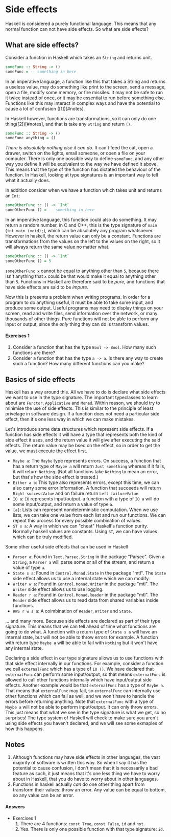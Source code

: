 # Side effects

Haskell is considered a purely functional language. This means that any normal function can not have side effects. So what are side effects?

## What are side effects?

Consider a function in Haskell which takes an `String` and returns unit.

```haskell
someFunc :: String -> ()
someFunc = -- something in here
```

In an imperative language, a function like this that takes a String and returns a useless value, may do something like print to the screen, send a message, open a file, modify some memory, or fire missiles. It may not be safe to run it twice instead of once, or it may be essential to run before something else. Functions like this may interact in complex ways and have the potential to cause a lot of confusion ([1])[#notes].

In Haskell however, functions are transformations, so it can only do one thing([2])[#notes], and that is take any `String` and return `()`.

```haskell
someFunc :: String -> ()
someFunc anything = ()
```

*There is absolutely nothing else it can do*. It can't feed the cat, open a drawer, switch on the lights, email someone, or open a file on your computer. There is only one possible way to define `someFunc`, and any other way you define it will be equivalent to the way we have defined it above. This means that the type of the function has dictated the behaviour of the function. In Haskell, looking at type signatures is an important way to tell what it actually does.

In addition consider when we have a function which takes unit and returns an `Int`:

```haskell
someOtherFunc :: () -> `Int`
someOtherFunc () = -- something in here
```

In an imperative language, this function could also do something. It may return a random number, in C and C++, this is the type signature of `main` (`int main (void);`), which can be absolutely any program whatsoever. However in haskell, the return value can only be a constant. Functions are transformations from the values on the left to the values on the right, so it will always return the same value no matter what.

```haskell
someOtherFunc :: () -> `Int`
someOtherFunc () = 5
```

`someOtherFunc x` cannot be equal to anything other than `5`, because there isn't anything that `x` could be that would make it equal to anything other than `5`. Functions in Haskell are therefore said to be *pure*, and functions that have side effects are said to be *impure*.

Now this is presents a problem when writing programs. In order for a program to do anything useful, it must be able to take some input, and produce some output. Useful programs may need to display things on your screen, read and write files, send information over the network, or many thousands of other things. Pure functions will not be able to perform any input or output, since the *only* thing they can do is transform values.

#### Exercises 1

1. Consider a function that has the type `Bool -> Bool`. How many such functions are there?
2. Consider a function that has the type `a -> a`. Is there any way to create such a function? How many different functions can you make?

## Basics of side effects

Haskell has a way around this. All we have to do is declare what side effects we want to use in the type signature. The important typeclasses to learn about are `Functor`, `Applicative` and `Monad`. Within reason, we should try to minimise the use of side effects. This is similar to the principle of least privelage in software design. If a function does not need a particular side effect, then it's one less way in which we can make mistakes.

Let's introduce some data structures which represent side effects. If a function has side effects it will have a type that represents both the kind of side effect it uses, and the return value it will give after executing the said effects. The return value may be bsed on the effect, so in order to get the value, we must execute the effect first.

* `Maybe a`: The `Maybe` type represents errors. On success, a function that has a return type of `Maybe a` will return `Just something` whereas if it fails, it will return `Nothing`. (Not all functions take `Nothing` to mean an error, but that's how the side effect is treated.)
* `Either a b`: This type also represents errors, except this time, we can also carry some error information. A function that succeeds will return `Right successValue` and on failure return `Left failureValue`
* `IO a`: `IO` represents input/output. a function with a type of `IO a` will do some input/output, and return a value of type `a`.
* `[a]`: Lists can represent nondeterministic computation. When we use lists, we can take one value from each list and run our functions. We can repeat this process for every possible combination of values.
* `ST s a`: A way in which we can "cheat" Haskell's function purity. Normally haskell values are constants. Using `ST`, we can have values which can be truly modified.

Some other useful side effects that can be used in Haskell

* `Parser a`: Found in `Text.Parsec.String` in the package "Parsec". Given a `String`, a `Parser a` will parse some or all of the stream, and return a value of type `a`.
* `State s a`: Found in `Control.Monad.State` in the package "mtl". The `State` side effect allows us to use a internal state which we can modify.
* `Writer w a`: Found in `Control.Monad.Writer` in the package "mtl". The `Writer` side effect allows us to use logging.
* `Reader r a`: Found in `Control.Monad.Reader` in the package "mtl". The `Reader` side effect allows us to read data from shared variables inside functions.
* `RWS r w s a`: A coimbination of `Reader`, `Writer` and `State`.

... and many more. Because side effects are declared as part of their type signature. This means that we can tell ahead of time what functions are going to do what. A function with a return type of `State s a` will have an internal state, but will not be able to throw errors for example. A function with return type `Maybe a` will be able to fail with `Nothing` but it won't have any internal state.

Declaring a side effect in our type signature allows us to use functions with that side effect internally in our functions. For example, consider a function we call `externalFunc` which has a type of `IO ()`. We have declared that `externalFunc` can perform some input/output, so that means `externalFunc` is allowed to call other functions internally which have input/output side effects. Another example would be that `externalFunc` has a type of `Maybe a`. That means that `externalFunc` may fail, so `externalFunc` can internally use other functions which can fail as well, and we won't have to handle the errors before returning anything. Note that `externalFunc` with a type of `Maybe a` will not be able to perform input/output. It can only throw errors. This just means that what we see in the type signature is what we get, so no surprises! The type system of Haskell will check to make sure you aren't using side effects you haven't declared, and we will see some exmaples of how this happens.

## Notes

1. Although functions may have side effects in other languages, the vast majority of software is written this way. So when I say it has the potential to cause confusion, I don't mean that it is necessarily a bad feature as such, it just means that it's one less thing we have to worry about in Haskell, that you do have to worry about in other languages.
2. Functions in haskell actually *can* do one other thing apart from transform their values: throw an error. Any value can be equal to bottom, so any value can be an error.

#### Answers

* Exercises 1
    1. There are 4 functions: `const True`, `const False`, `id` and `not`.
    2. Yes. There is only one possible function with that type signature: `id`.
